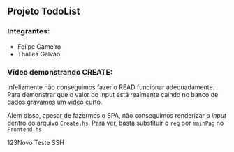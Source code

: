 ## Projeto TodoList

### Integrantes:

- Felipe Gameiro
- Thalles Galvão

### Vídeo demonstrando CREATE:

Infelizmente não conseguimos fazer o READ funcionar adequadamente. Para demonstrar que o valor do input está realmente caindo no banco de dados gravamos um [vídeo curto](https://youtu.be/g5LYMmSM0nM). 

Além disso, apesar de fazermos o SPA, não conseguimos renderizar o *input* dentro do arquivo `Create.hs`. Para ver, basta substituir o `req` por `mainPag` no `Frontend.hs`

123Novo Teste SSH
